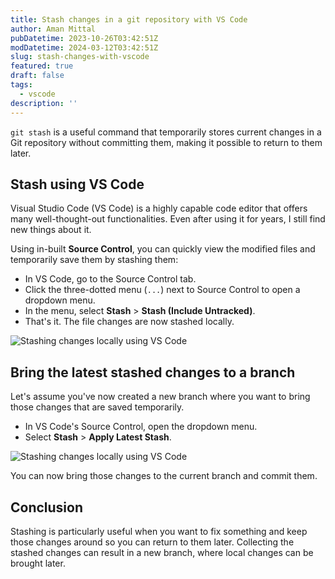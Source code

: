```yaml
---
title: Stash changes in a git repository with VS Code
author: Aman Mittal
pubDatetime: 2023-10-26T03:42:51Z
modDatetime: 2024-03-12T03:42:51Z
slug: stash-changes-with-vscode
featured: true
draft: false
tags:
  - vscode
description: ''
---
```


`git stash` is a useful command that temporarily stores current changes in a Git repository without committing them, making it possible to return to them later.

## Stash using VS Code

Visual Studio Code (VS Code) is a highly capable code editor that offers many well-thought-out functionalities. Even after using it for years, I still find new things about it.

Using in-built **Source Control**, you can quickly view the modified files and temporarily save them by stashing them:

- In VS Code, go to the Source Control tab.
- Click the three-dotted menu (`...`) next to Source Control to open a dropdown menu.
- In the menu, select **Stash** > **Stash (Include Untracked)**.
- That's it. The file changes are now stashed locally.

![Stashing changes locally using VS Code](/images/stash-option-vscode.png)

## Bring the latest stashed changes to a branch

Let's assume you've now created a new branch where you want to bring those changes that are saved temporarily.

- In VS Code's Source Control, open the dropdown menu.
- Select **Stash** > **Apply Latest Stash**.

![Stashing changes locally using VS Code](/images/apply-stash-in-branch.png)

You can now bring those changes to the current branch and commit them.

## Conclusion

Stashing is particularly useful when you want to fix something and keep those changes around so you can return to them later. Collecting the stashed changes can result in a new branch, where local changes can be brought later.
